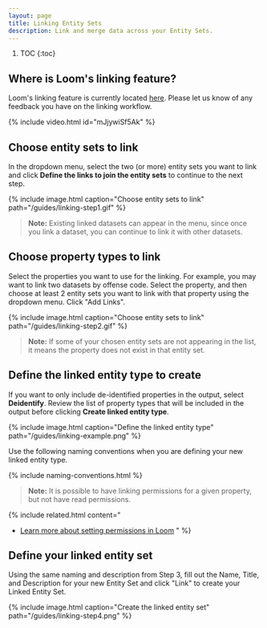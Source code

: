 ```yaml
---
layout: page
title: Linking Entity Sets
description: Link and merge data across your Entity Sets.
---
```


1. TOC
{:toc}

## Where is Loom's linking feature?

Loom's linking feature is currently located [here](https://thedataloom.com/gallery/#/link). Please let us know of any feedback you have on the linking workflow.

{% include video.html id="mJjywiSf5Ak" %}

## Choose entity sets to link

In the dropdown menu, select the two (or more) entity sets you want to link and click **Define the links to join the entity sets** to continue to the next step.

{%
  include image.html
  caption="Choose entity sets to link"
  path="/guides/linking-step1.gif"
%}

> **Note:** Existing linked datasets can appear in the menu, since once you link a dataset, you can continue to link it with other datasets.

## Choose property types to link

Select the properties you want to use for the linking. For example, you may want to link two datasets by offense code. Select the property, and then choose at least 2 entity sets you want to link with that property using the dropdown menu. Click "Add Links".

{%
  include image.html
  caption="Choose entity sets to link"
  path="/guides/linking-step2.gif"
%}

> **Note:** If some of your chosen entity sets are not appearing in the list, it means the property does not exist in that entity set.

## Define the linked entity type to create

If you want to only include de-identified properties in the output, select **Deidentify**. Review the list of property types that will be included in the output before clicking **Create linked entity type**.

{%
  include image.html
  caption="Define the linked entity type"
  path="/guides/linking-example.png"
%}

Use the following naming conventions when you are defining your new linked entity type.

{% include naming-conventions.html %}

> **Note:** It is possible to have linking permissions for a given property, but not have read permissions.

{%
  include related.html
  content="
  * [Learn more about setting permissions in Loom](/guides/permissions/)
  "
%}

## Define your linked entity set

Using the same naming and description from Step 3, fill out the Name, Title, and Description for your new Entity Set and click "Link" to create your Linked Entity Set.

{%
  include image.html
  caption="Create the linked entity set"
  path="/guides/linking-step4.png"
%}
